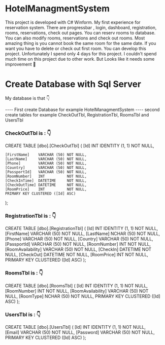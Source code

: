 # HotelManagmentSystem

This project is developed with C# Winform. My first experience for reservation system. There are progressbar , login, dashboard, registration, rooms, reservations, check out pages. You can reserv rooms to database. You can also modify rooms, reservations and check out rooms. Most amazing thing is you cannot book the same room for the same date. If you want you have to delete or check out first room. You can develop this project. Unfortunately I spend only 4 days for this project. I couldn't spend much time on this project due to other work. But Looks like it needs some improvement :rofl:

# Create Database with Sql Server

My database is that :point_down:

---- First create Database for example HotelManagmentSystem
---- second create tables for example CheckOutTbl, RegistrationTbl, RoomsTbl and UsersTbl

### CheckOutTbl is : :point_down:

CREATE TABLE [dbo].[CheckOutTbl] (
    [Id]           INT          IDENTITY (1, 1) NOT NULL,
    
    [FirstName]    VARCHAR (50) NOT NULL,
    [LastName]     VARCHAR (50) NOT NULL,
    [Phone]        VARCHAR (50) NOT NULL,
    [Country]      VARCHAR (50) NOT NULL,
    [PassportId]   VARCHAR (50) NOT NULL,
    [RoomNumber]   INT          NOT NULL,
    [CheckInTime]  DATETIME     NOT NULL,
    [CheckOutTime] DATETIME     NOT NULL,
    [RoomPrice]    INT          NOT NULL,
    PRIMARY KEY CLUSTERED ([Id] ASC)
);

### RegistrationTbl is : :point_down:
CREATE TABLE [dbo].[RegistrationTbl] (
    [Id]               INT          IDENTITY (1, 1) NOT NULL,
    [FirstName]        VARCHAR (50) NOT NULL,
    [LastName]         NCHAR (50)   NOT NULL,
    [Phone]            VARCHAR (50) NOT NULL,
    [Country]          VARCHAR (50) NOT NULL,
    [PassportId]       VARCHAR (50) NOT NULL,
    [RoomNumber]       INT          NOT NULL,
    [RoomAvailability] VARCHAR (50) NOT NULL,
    [CheckIn]          DATETIME     NOT NULL,
    [CheckOut]         DATETIME     NOT NULL,
    [RoomPrice]        INT          NOT NULL,
    PRIMARY KEY CLUSTERED ([Id] ASC)
);

### RoomsTbl is : :point_down:

CREATE TABLE [dbo].[RoomsTbl] (
    [Id]               INT          IDENTITY (1, 1) NOT NULL,
    [RoomNumber]       INT          NOT NULL,
    [RoomAvailability] VARCHAR (50) NOT NULL,
    [RoomType]         NCHAR (50)   NOT NULL,
    PRIMARY KEY CLUSTERED ([Id] ASC)
);

### UsersTbl is : :point_down:

CREATE TABLE [dbo].[UsersTbl] (
    [Id]       INT          IDENTITY (1, 1) NOT NULL,
    [Email]    VARCHAR (50) NOT NULL,
    [Password] VARCHAR (50) NOT NULL,
    PRIMARY KEY CLUSTERED ([Id] ASC)
);

